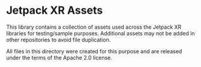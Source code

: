 # Jetpack XR Assets

This library contains a collection of assets used across the Jetpack XR
libraries for testing/sample purposes. Additional assets may not be added in
other repositories to avoid file duplication.

All files in this directory were created for this purpose and are released
under the terms of the Apache 2.0 license.
